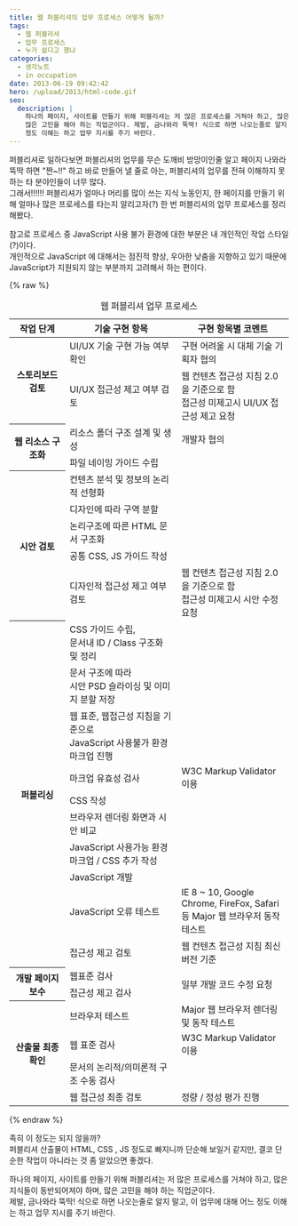 ```yaml
---
title: 웹 퍼블리셔의 업무 프로세스 어떻게 될까?
tags:
  - 웹 퍼블리셔
  - 업무 프로세스
  - 누가 쉽다고 했냐
categories:
  - 생각노트
  - in occupation
date: 2013-06-19 09:42:42
hero: /upload/2013/html-code.gif
seo:
  description: |
    하나의 페이지, 사이트를 만들기 위해 퍼블리셔는 저 많은 프로세스를 거쳐야 하고, 많은 지식들이 동반되어져야 하며,
    많은 고민을 해야 하는 직업군이다. 제발, 금나와라 뚝딱! 식으로 하면 나오는줄로 알지 말고, 이 업무에 대해 어느
    정도 이해는 하고 업무 지시를 주기 바란다.
---
```




퍼블리셔로 일하다보면 퍼블리셔의 업무를 무슨 도깨비 방망이인줄 알고 페이지 나와라 뚝딱 하면 "짠~!!"
하고 바로 만들어 낼 줄로 아는, 퍼블리셔의 업무를 전혀 이해하지 못하는 타 분야인들이 너무 많다. <br>
그래서!!!!!! 퍼블리셔가 얼마나 머리를 많이 쓰는 지식 노동인지, 한 페이지를 만들기 위해 얼마나 많은
프로세스를 타는지 알리고자(?) 한 번 퍼블리셔의 업무 프로세스를 정리해봤다.

참고로 프로세스 중 JavaScript 사용 불가 환경에 대한 부분은 내 개인적인 작업 스타일(?)이다. <br>
개인적으로 JavaScript 에 대해서는 점진적 향상, 우아한 낮춤을 지향하고 있기 때문에
JavaScript가 지원되지 않는 부분까지 고려해서 하는 편이다.

{% raw %}
<div class="horizon-overflow">
  <table>
    <caption>웹 퍼블리셔 업무 프로세스</caption>
    <colgroup>
      <col style="width:20%">
      <col style="width:40%">
      <col style="width:40%">
    </colgroup>
    <thead>
      <tr>
        <th scope="col">작업 단계</th>
        <th scope="col">기술 구현 항목</th>
        <th scope="col">구현 항목별 코멘트</th>
      </tr>
    </thead>
    <tbody>
      <tr>
        <th scope="rowgroup" rowspan="2">스토리보드 검토</th>
        <td>UI/UX 기술 구현 가능 여부 확인</td>
        <td>구현 어려울 시 대체 기술 기획자 협의</td>
      </tr>
      <tr>
        <td>UI/UX 접근성 제고 여부 검토</td>
        <td>웹 컨텐츠 접근성 지침 2.0 을 기준으로 함<br>
          접근성 미제고시 UI/UX 접근성 제고 요청</td>
      </tr>
      <tr>
        <th scope="rowgroup" rowspan="2">웹 리소스 구조화</th>
        <td>리소스 폴더 구조 설계 및 생성</td>
        <td>개발자 협의</td>
      </tr>
      <tr>
        <td>파일 네이밍 가이드 수립</td>
        <td></td>
      </tr>
      <tr>
        <th scope="rowgroup" rowspan="5">시안 검토</th>
        <td>컨텐츠 분석 및 정보의 논리적 선형화</td>
        <td></td>
      </tr>
      <tr>
        <td>디자인에 따라 구역 분할</td>
        <td></td>
      </tr>
      <tr>
        <td>논리구조에 따른 HTML 문서 구조화</td>
        <td></td>
      </tr>
      <tr>
        <td>공통 CSS, JS 가이드 작성</td>
        <td></td>
      </tr>
      <tr>
        <td>디자인적 접근성 제고 여부 검토</td>
        <td>웹 컨텐츠 접근성 지침 2.0 을 기준으로 함<br>
          접근성 미제고시 시안 수정 요청</td>
      </tr>
      <tr>
        <th scope="rowgroup" rowspan="10">퍼블리싱</th>
        <td>CSS 가이드 수립, <br>
          문서내 ID / Class 구조화 및 정리</td>
        <td></td>
      </tr>
      <tr>
        <td>문서 구조에    따라<br>
          시안 PSD 슬라이싱 및 이미지 분할 저장</td>
        <td></td>
      </tr>
      <tr>
        <td>웹 표준,    웹접근성 지침을 기준으로<br>
          JavaScript 사용불가 환경 마크업 진행</td>
        <td></td>
      </tr>
      <tr>
        <td>마크업 유효성 검사</td>
        <td>W3C Markup Validator 이용</td>
      </tr>
      <tr>
        <td>CSS 작성</td>
        <td></td>
      </tr>
      <tr>
        <td>브라우저 렌더링 화면과 시안 비교</td>
        <td></td>
      </tr>
      <tr>
        <td>JavaScript 사용가능 환경 마크업 / CSS    추가 작성</td>
        <td></td>
      </tr>
      <tr>
        <td>JavaScript 개발</td>
        <td></td>
      </tr>
      <tr>
        <td>JavaScript 오류 테스트</td>
        <td>IE 8 ~ 10, Google Chrome, FireFox, Safari 등 Major 웹 브라우저 동작 테스트</td>
      </tr>
      <tr>
        <td>접근성 제고 검토</td>
        <td>웹 컨텐츠 접근성 지침 최신 버전 기준</td>
      </tr>
      <tr>
        <th scope="rowgroup" rowspan="2">개발 페이지 보수</th>
        <td>웹표준 검사</td>
        <td rowspan="2">일부 개발 코드 수정 요청</td>
      </tr>
      <tr>
        <td>접근성 제고 검사</td>
      </tr>
      <tr>
        <th scope="rowgroup" rowspan="4">산출물 최종 확인</th>
        <td>브라우저 테스트</td>
        <td>Major 웹 브라우저 렌더링 및 동작 테스트</td>
      </tr>
      <tr>
        <td>웹 표준 검사</td>
        <td>W3C Markup Validator 이용</td>
      </tr>
      <tr>
        <td>문서의 논리적/의미론적 구조 수동 검사</td>
        <td></td>
      </tr>
      <tr>
        <td>웹 접근성 최종 검토</td>
        <td>정량 / 정성 평가 진행</td>
      </tr>
    </tbody>
  </table>
</div>
{% endraw %}

족히 이 정도는 되지 않을까? <br>
퍼블리셔 산출물이 HTML, CSS , JS 정도로 빠지니까 단순해 보일거 같지만, 결코 단순한 작업이 아니라는
것 좀 알았으면 좋겠다.

하나의 페이지, 사이트를 만들기 위해 퍼블리셔는 저 많은 프로세스를 거쳐야 하고, 많은 지식들이
동반되어져야 하며, 많은 고민을 해야 하는 직업군이다. <br>
제발, 금나와라 뚝딱! 식으로 하면 나오는줄로 알지 말고, 이 업무에 대해 어느 정도 이해는 하고 업무
지시를 주기 바란다.